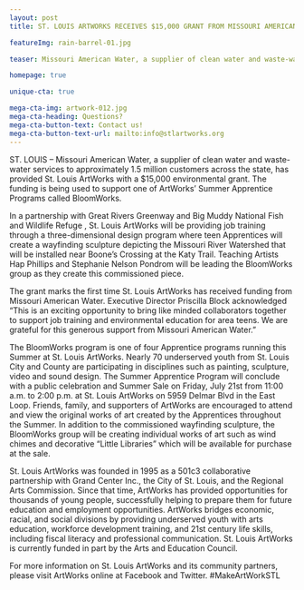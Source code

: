 ```yaml
---
layout: post
title: ST. LOUIS ARTWORKS RECEIVES $15,000 GRANT FROM MISSOURI AMERICAN WATER

featureImg: rain-barrel-01.jpg

teaser: Missouri American Water, a supplier of clean water and waste-water services to approximately 1.5 million customers across the state, has provided St. Louis ArtWorks with a $15,000 environmental grant.

homepage: true

unique-cta: true

mega-cta-img: artwork-012.jpg
mega-cta-heading: Questions?
mega-cta-button-text: Contact us!
mega-cta-button-text-url: mailto:info@stlartworks.org
---
```

ST. LOUIS – Missouri American Water, a supplier of clean water and waste-water services to
approximately 1.5 million customers across the state, has provided St. Louis ArtWorks with a
$15,000 environmental grant. The funding is being used to support one of ArtWorks’ Summer
Apprentice Programs called BloomWorks.

In a partnership with Great Rivers Greenway and Big Muddy National Fish and Wildlife
Refuge , St. Louis ArtWorks will be providing job training through a three-dimensional design
program where teen Apprentices will create a wayfinding sculpture depicting the Missouri River
Watershed that will be installed near Boone’s Crossing at the Katy Trail. Teaching Artists Hap
Phillips and Stephanie Nelson Pondrom will be leading the BloomWorks group as they create this
commissioned piece.

The grant marks the first time St. Louis ArtWorks has received funding from Missouri American
Water. Executive Director Priscilla Block acknowledged “This is an exciting opportunity to bring like
minded collaborators together to support job training and environmental education for area teens.
We are grateful for this generous support from Missouri American Water.”

The BloomWorks program is one of four Apprentice programs running this Summer at St. Louis
ArtWorks. Nearly 70 underserved youth from St. Louis City and County are participating in
disciplines such as painting, sculpture, video and sound design. The Summer Apprentice Program
will conclude with a public celebration and Summer Sale on Friday, July 21st from 11:00 a.m. to
2:00 p.m. at St. Louis ArtWorks on 5959 Delmar Blvd in the East Loop. Friends, family, and
supporters of ArtWorks are encouraged to attend and view the original works of art created by the
Apprentices throughout the Summer. In addition to the commissioned wayfinding sculpture, the
BloomWorks group will be creating individual works of art such as wind chimes and decorative
“Little Libraries” which will be available for purchase at the sale.

St. Louis ArtWorks was founded in 1995 as a 501c3 collaborative partnership with Grand Center
Inc., the City of St. Louis, and the Regional Arts Commission. Since that time, ArtWorks has
provided opportunities for thousands of young people, successfully helping to prepare them for
future education and employment opportunities. ArtWorks bridges economic, racial, and social
divisions by providing underserved youth with arts education, workforce development training, and
21st century life skills, including fiscal literacy and professional communication. St. Louis ArtWorks
is currently funded in part by the Arts and Education Council.


For more information on St. Louis ArtWorks and its community partners, please visit ArtWorks online at Facebook and Twitter. #MakeArtWorkSTL
